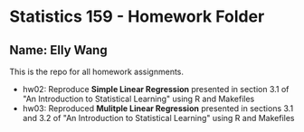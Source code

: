 # Statistics 159 - Homework Folder
## Name: Elly Wang

This is the repo for all homework assignments. 

* hw02: Reproduce **Simple Linear Regression** presented in section 3.1 of "An Introduction to Statistical Learning" using R and Makefiles
* hw03: Reproduced **Mulitple Linear Regression** presented in sections 3.1 and 3.2 of "An Introduction to Statistical Learning" using R and Makefiles
